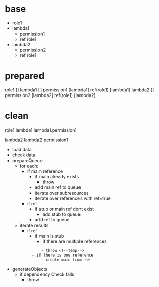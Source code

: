 # base
- role1
- lambda1
    - permission1
    - ref role1
- lambda2
    - permission2
    - ref role1
# prepared
role1 []
lambda1 []
permission1 [lambda1]
ref(role1) [lambda1]
lambda2 []
permission2 [lambda2]
ref(role1) [lambda2]
# clean
role1
lambda1
lambda1.permission1

lambda2
lambda2.permission1

- load data
- check data
- prepareQueue
    - for each:
        - if main reference
            - if main already exists
                - throw
            - add main ref to queue
            - iterate over subresources
            - iterate over references with ref=true
        - if ref
            - if stub or main ref dont exist
                - add stub to queue
            - add ref to queue
    - iterate results
        - if ref
            - if main is stub
                - if there are multiple references
<!--Todo            - use combining algorithm-->
                    - throw <!--temp-->
                - if there is one reference
                    - create main from ref
- generateObjects
    - if dependency Check fails
        - throw